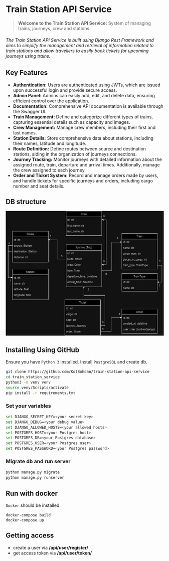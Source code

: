 # Train Station API Service
> **Welcome to the Train Station API Service:** System of managing trains, journeys, crew and stations.

###### The Train Station API Service is built using Django Rest Framework and aims to simplify the management and retrieval of information related to train stations and allow travellers to easily book tickets for upcoming journeys using trains.

## Key Features

* **Authentication:** Users are authenticated using JWTs, which are issued upon successful login and provide secure access.
* **Admin Panel:** Admins can easily add, edit, and delete data, ensuring efficient control over the application.
* **Documentation:** Comprehensive API documentation is available through the Swagger UI.
* **Train Management:** Define and categorize different types of trains, capturing essential details such as capacity and images.
* **Crew Management:** Manage crew members, including their first and last names.
* **Station Details:** Store comprehensive data about stations, including their names, latitude and longitude.
* **Route Definition:** Define routes between source and destination stations, aiding in the organization of journeys connections.
* **Journey Tracking:** Monitor journeys with detailed information about the assigned route, train, departure and arrival times. Additionally, manage the crew assigned to each journey.
* **Order and Ticket System:** Record and manage orders made by users, and handle tickets for specific journeys and orders, including cargo number and seat details.

## DB structure 

![DB structure](train_station_db_structure.png)

## Installing Using GitHub

Ensure you have `Python 3` installed.
Install `PostgreSQL` and create db.

```bash
git clone https://github.com/KolBohdan/train-station-api-service
cd train_station_service
python3 -m venv venv
source venv/Scripts/activate
pip install -r requirements.txt
```
### Set your variables
```bash
set DJANGO_SECRET_KEY=<your secret key>
set DJANGO_DEBUG=<your debug value>
set DJANGO_ALLOWED_HOSTS=<your allowed hosts>
set POSTGRES_HOST=<your Postgres host>
set POSTGRES_DB=<your Postgres database>
set POSTGRES_USER=<your Postgres user>
set POSTGRES_PASSWORD=<your Postgres password>
```
### Migrate db and run server
```bash
python manage.py migrate
python manage.py runserver
```

## Run with docker

`Docker` should be installed.

```
docker-compose build
docker-compose up
```

## Getting access
- create a user via **/api/user/register/**
- get access token via **/api/user/token/**
